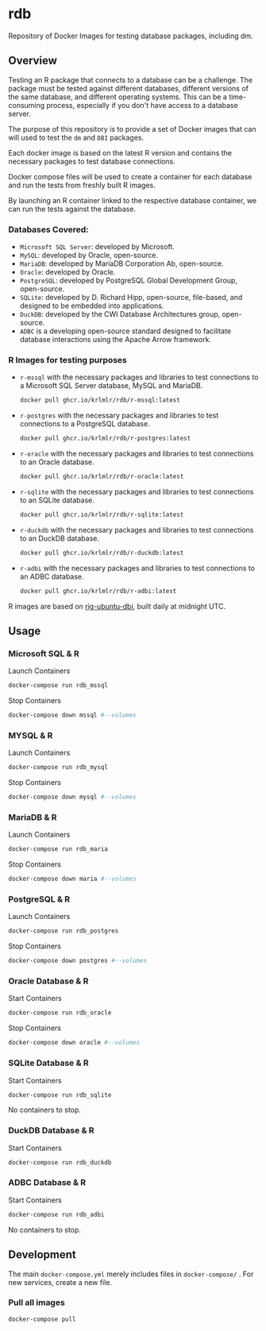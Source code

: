 # rdb

Repository of Docker Images for testing database packages, including dm.

## Overview

Testing an R package that connects to a database can be a challenge. The package must be tested against different databases, different versions of the same database, and different operating systems. This can be a time-consuming process, especially if you don't have access to a database server.

The purpose of this repository is to provide a set of Docker images that can will used to test the `dm` and `DBI` packages.

Each docker image is based on the latest R version and contains the necessary packages to test database connections.

Docker compose files will be used to create a container for each database and run the tests from freshly built R images.

By launching an R container linked to the respective database container, we can run the tests against the database.

### Databases Covered:

-   `Microsoft SQL Server`: developed by Microsoft.
-   `MySQL`: developed by Oracle, open-source.
-   `MariaDB`: developed by MariaDB Corporation Ab, open-source.
-   `Oracle`: developed by Oracle.
-   `PostgreSQL`: developed by PostgreSQL Global Development Group, open-source.
-   `SQLite`: developed by D. Richard Hipp, open-source, file-based, and designed to be embedded into applications.
-   `DuckDB`: developed by the CWI Database Architectures group, open-source.
-   `ADBC` is a developing open-source standard designed to facilitate database interactions using the Apache Arrow framework.

### R Images for testing purposes

-   `r-mssql` with the necessary packages and libraries to test connections to a Microsoft SQL Server database, MySQL and MariaDB.

    ``` sh
    docker pull ghcr.io/krlmlr/rdb/r-mssql:latest
    ```

-   `r-postgres` with the necessary packages and libraries to test connections to a PostgreSQL database.

    ``` sh
    docker pull ghcr.io/krlmlr/rdb/r-postgres:latest
    ```

-   `r-oracle` with the necessary packages and libraries to test connections to an Oracle database.

    ``` sh
    docker pull ghcr.io/krlmlr/rdb/r-oracle:latest
    ```

-   `r-sqlite` with the necessary packages and libraries to test connections to an SQLite database.

    ``` sh
    docker pull ghcr.io/krlmlr/rdb/r-sqlite:latest
    ```

-   `r-duckdb` with the necessary packages and libraries to test connections to an DuckDB database.

    ``` sh
    docker pull ghcr.io/krlmlr/rdb/r-duckdb:latest
    ```
    
-   `r-adbi` with the necessary packages and libraries to test connections to an ADBC database.

    ``` sh
    docker pull ghcr.io/krlmlr/rdb/r-adbi:latest
    ```

R images are based on [rig-ubuntu-dbi](https://github.com/cynkra/rig-ubuntu-dbi), built daily at midnight UTC.

## Usage

### Microsoft SQL & R

Launch Containers

``` sh
docker-compose run rdb_mssql
```

Stop Containers

``` sh
docker-compose down mssql #--volumes
```

### MYSQL & R

Launch Containers

``` sh
docker-compose run rdb_mysql
```

Stop Containers

``` sh
docker-compose down mysql #--volumes
```

### MariaDB & R

Launch Containers

``` sh
docker-compose run rdb_maria
```

Stop Containers

``` sh
docker-compose down maria #--volumes
```

### PostgreSQL & R

Launch Containers

``` sh
docker-compose run rdb_postgres
```

Stop Containers

``` sh
docker-compose down postgres #--volumes
```

### Oracle Database & R

Start Containers

``` sh
docker-compose run rdb_oracle
```

Stop Containers

``` sh
docker-compose down oracle #--volumes
```

### SQLite Database & R

Start Containers

``` sh
docker-compose run rdb_sqlite
```

No containers to stop.

### DuckDB Database & R

Start Containers

``` sh
docker-compose run rdb_duckdb
```

### ADBC Database & R

Start Containers

``` sh
docker-compose run rdb_adbi
```

No containers to stop.

## Development

The main `docker-compose.yml` merely includes files in `docker-compose/` . For new services, create a new file.

### Pull all images

``` sh
docker-compose pull
```
